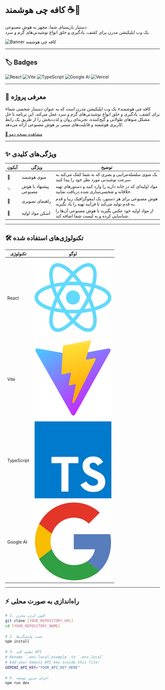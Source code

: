 # کافه چی هوشمند ☕🤖

دستیار باریستای شما، مجهز به هوش مصنوعی  
یک وب اپلیکیشن مدرن برای کشف، یادگیری و خلق انواع نوشیدنی‌های گرم و سرد.  

![Banner کافه چی هوشمند](https://github.com/user-attachments/assets/0aa67016-6eaf-458a-adb2-6e31a0763ed6)

---

## 🏷️ Badges

![React](https://img.shields.io/badge/React-61DAFB?style=for-the-badge&logo=react&logoColor=black)
![Vite](https://img.shields.io/badge/Vite-646CFF?style=for-the-badge&logo=vite&logoColor=white)
![TypeScript](https://img.shields.io/badge/TypeScript-3178C6?style=for-the-badge&logo=typescript&logoColor=white)
![Google AI](https://img.shields.io/badge/Google%20AI-4285F4?style=for-the-badge&logo=google&logoColor=white)
![Vercel](https://img.shields.io/badge/Vercel-000000?style=for-the-badge&logo=vercel&logoColor=white)

---

## 📖 معرفی پروژه

«کافه چی هوشمند» یک وب اپلیکیشن مدرن است که به عنوان دستیار شخصی شما برای کشف، یادگیری و خلق انواع نوشیدنی‌های گرم و سرد عمل می‌کند. این برنامه با حل مشکل منوهای طولانی و گیج‌کننده، تجربه‌ای روان و لذت‌بخش را از طریق یک رابط کاربری هوشمند و قابلیت‌های مبتنی بر هوش مصنوعی ارائه می‌دهد.

[🔗 مشاهده نسخه دمو](https://ai.studio/apps/drive/13yPIY7MzH-oZ_o5AgJtNW2cXHZvIktLT)

---

## ✨ ویژگی‌های کلیدی

| آیکون | ویژگی | توضیح |
|-------|-------|-------|
| 📑 | منوی هوشمند | یک منوی سلسله‌مراتبی و بصری که به شما کمک می‌کند به سرعت نوشیدنی مورد نظر خود را پیدا کنید. |
| ✨ | پیشنهاد با هوش مصنوعی | مواد اولیه‌ای که در خانه دارید را وارد کنید و دستورهای تهیه خلاقانه و شخصی‌سازی شده دریافت نمایید. |
| 🎨 | راهنمای تصویری | هوش مصنوعی برای هر دستور، یک اینفوگرافیک زیبا و قدم به قدم تولید می‌کند تا فرآیند تهیه را یاد بگیرید. |
| 📸 | اسکن مواد اولیه | از مواد اولیه خود عکس بگیرید تا هوش مصنوعی آن‌ها را شناسایی کرده و به لیست شما اضافه کند. |

---

## 🛠️ تکنولوژی‌های استفاده شده

| تکنولوژی | لوگو |
|-----------|------|
| React | ![React](https://raw.githubusercontent.com/devicons/devicon/master/icons/react/react-original.svg) |
| Vite | ![Vite](https://raw.githubusercontent.com/devicons/devicon/master/icons/vitejs/vitejs-original.svg) |
| TypeScript | ![TypeScript](https://raw.githubusercontent.com/devicons/devicon/master/icons/typescript/typescript-original.svg) |
| Google AI | ![Google AI](https://raw.githubusercontent.com/devicons/devicon/master/icons/google/google-original.svg) |

---

## ⚡ راه‌اندازی به صورت محلی

```bash
# 1. کلون کردن مخزن
git clone [YOUR_REPOSITORY_URL]
cd [YOUR_REPOSITORY_NAME]

# 2. نصب وابستگی‌ها
npm install

# 3. تنظیم کلید API
# Rename `.env.local.example` to `.env.local`
# Add your Gemini API key inside this file:
GEMINI_API_KEY="YOUR_API_KEY_HERE"

# 4. اجرای سرور توسعه
npm run dev
